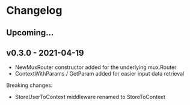 
# Changelog

## Upcoming...

## v0.3.0 - 2021-04-19

- NewMuxRouter constructor added for the underlying mux.Router
- ContextWithParams / GetParam added for easier input data retrieval

Breaking changes:
- StoreUserToContext middleware renamed to StoreToContext

